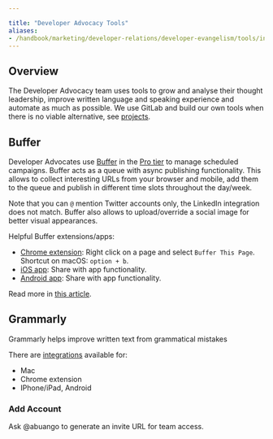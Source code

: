 ```yaml
---

title: "Developer Advocacy Tools"
aliases:
- /handbook/marketing/developer-relations/developer-evangelism/tools/index.html
---
```


## Overview

The Developer Advocacy team uses tools to grow and analyse their thought leadership, improve written language and speaking experience and automate as much as possible. We use GitLab and build our own tools when there is no viable alternative, see [projects](/handbook/marketing/developer-relations/developer-advocacy/projects/).

<!-- Order alpha numeric -->

## Buffer

Developer Advocates use [Buffer](https://buffer.com/) in the [Pro tier](https://buffer.com/pricing/publish) to manage scheduled campaigns. Buffer acts as a queue with async publishing functionality. This allows to collect interesting URLs from your browser and mobile, add them to the queue and publish in different time slots throughout the day/week.

Note that you can `@` mention Twitter accounts only, the LinkedIn integration does not match. Buffer also allows to upload/override a social image for better visual appearances.

Helpful Buffer extensions/apps:

- [Chrome extension](https://chrome.google.com/webstore/detail/buffer/noojglkidnpfjbincgijbaiedldjfbhh?hl=en): Right click on a page and select `Buffer This Page`. Shortcut on macOS: `option + b`.
- [iOS app](https://apps.apple.com/us/app/buffer-social-media-manager/id490474324): Share with app functionality.
- [Android app](https://play.google.com/store/apps/details?id=org.buffer.android): Share with app functionality.

Read more in [this article](https://buffer.com/library/save-time-social-media-scheduling/).


## Grammarly

Grammarly helps improve written text from grammatical mistakes

There are [integrations](https://app.grammarly.com/apps) available for:

- Mac
- Chrome extension
- IPhone/iPad, Android

### Add Account

Ask @abuango to generate an invite URL for team access.
